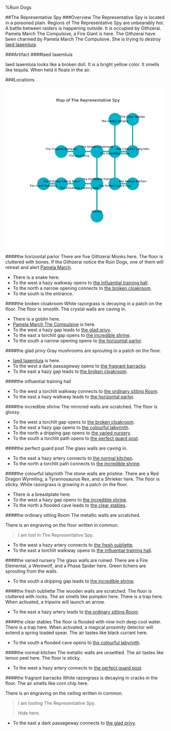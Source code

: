 %Ruin Dogs

##The Representative Spy
###Overview
The Representative Spy is located in a poisoned plain. Regions of The Representative Spy are unbearably hot. A battle between raiders is happening outside. It is occupied by Githzerai. <a name="Pamela-March-The-Compulsive"></a>Pamela March The Compulsive, a Fire Giant is here. The Githzerai have been charmed by Pamela March The Compulsive. She  is trying to destroy [Iaed Iaaemluia](#Iaed-Iaaemluia). 



###Artifact
####<a name="Iaed-Iaaemluia"></a>Iaed Iaaemluia


Iaed Iaaemluia looks like a broken doll. It is a bright yellow color. It smells like tequila. When held it floats in the air. 





###Locations


![](../v2/images/The-Representative-Spy.png)

####<a name="the-horizontal-parlor"></a>the horizontal parlor
There are five Githzerai Monks here. The floor is cluttered with bones. If the Githzerai notice the Ruin Dogs, one of them will retreat and alert [Pamela March](#Pamela-March). 



* There is a snake here.
* To the west a hazy walkway opens to [the influential training hall](#the-influential-training-hall).
* To the north a narrow opening connects to [the broken cloakroom](#the-broken-cloakroom).
* To the south is the entrance.


####<a name="the-broken-cloakroom"></a>the broken cloakroom
White razorgrass is decaying in a patch on the floor. The floor is smooth. The crystal walls are caving in. 



* There is a goblin here.
* [Pamela March The Compulsive](#Pamela-March-The-Compulsive) is here.
* To the west a hazy gap leads to [the glad privy](#the-glad-privy).
* To the east a torchlit gap opens to [the incredible shrine](#the-incredible-shrine).
* To the south a narrow opening opens to [the horizontal parlor](#the-horizontal-parlor).


####<a name="the-glad-privy"></a>the glad privy
Gray mushrooms are sprouting in a patch on the floor. 



* [Iaed Iaaemluia](#Iaed-Iaaemluia) is here.
* To the west a dark passageway opens to [the fragrant barracks](#the-fragrant-barracks).
* To the east a hazy gap leads to [the broken cloakroom](#the-broken-cloakroom).


####<a name="the-influential-training-hall"></a>the influential training hall




* To the west a torchlit walkway connects to [the ordinary sitting Room](#the-ordinary-sitting-Room).
* To the east a hazy walkway leads to [the horizontal parlor](#the-horizontal-parlor).


####<a name="the-incredible-shrine"></a>the incredible shrine
The mirrored walls are scratched. The floor is glossy. 



* To the west a torchlit gap opens to [the broken cloakroom](#the-broken-cloakroom).
* To the east a hazy gap opens to [the colourful labyrinth](#the-colourful-labyrinth).
* To the north a dripping gap opens to [the varied nursery](#the-varied-nursery).
* To the south a torchlit path opens to [the perfect guard post](#the-perfect-guard-post).


####<a name="the-perfect-guard-post"></a>the perfect guard post
The glass walls are caving in. 



* To the east a hazy artery connects to [the normal kitchen](#the-normal-kitchen).
* To the north a torchlit path connects to [the incredible shrine](#the-incredible-shrine).


####<a name="the-colourful-labyrinth"></a>the colourful labyrinth
The stone walls are pristine. There are a Red Dragon Wyrmling, a Tyrannosaurus Rex, and a Shrieker here. The floor is sticky. White razorgrass is growing in a patch on the floor. 



* There is a breastplate here.
* To the west a hazy gap opens to [the incredible shrine](#the-incredible-shrine).
* To the north a flooded cave leads to [the clear stables](#the-clear-stables).


####<a name="the-ordinary-sitting-Room"></a>the ordinary sitting Room
The metallic walls are scratched. 

There is an engraving on the floor written in common. 

> I am lost in The Representative Spy.
>


* To the west a hazy artery connects to [the fresh oubliette](#the-fresh-oubliette).
* To the east a torchlit walkway opens to [the influential training hall](#the-influential-training-hall).


####<a name="the-varied-nursery"></a>the varied nursery
The glass walls are ruined. There are a Fire Elemental, a Werewolf, and a Phase Spider here. Green lichens are sprouting from the walls. 



* To the south a dripping gap leads to [the incredible shrine](#the-incredible-shrine).


####<a name="the-fresh-oubliette"></a>the fresh oubliette
The wooden walls are scratched. The floor is cluttered with rocks. The air smells like pumpkin here. There is a trap here. When activated, a tripwire will launch an arrow. 



* To the east a hazy artery leads to [the ordinary sitting Room](#the-ordinary-sitting-Room).


####<a name="the-clear-stables"></a>the clear stables
The floor is flooded with nine inch deep cool water. There is a trap here. When activated, a magical proximity detector will extend a spring loaded spear. The air tastes like black currant here. 



* To the south a flooded cave opens to [the colourful labyrinth](#the-colourful-labyrinth).


####<a name="the-normal-kitchen"></a>the normal kitchen
The metallic walls are unsettled. The air tastes like lemon peel here. The floor is sticky. 



* To the west a hazy artery connects to [the perfect guard post](#the-perfect-guard-post).


####<a name="the-fragrant-barracks"></a>the fragrant barracks
White razorgrass is decaying in cracks in the floor. The air smells like corn chip here. 

There is an engraving on the ceiling written in common. 

> I am looting The Representative Spy.
>
> Hide here.
>


* To the east a dark passageway connects to [the glad privy](#the-glad-privy).


